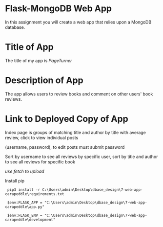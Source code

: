 # Flask-MongoDB Web App

In this assignment you will create a web app that relies upon a MongoDB database.
# Title of App
The title of my app is *PageTurner*
# Description of App
The app allows users to review books and comment on other users' book reviews. 
# Link to Deployed Copy of App


Index page is groups of matching title and author by title with average review, click to view individual posts

(username, password), to edit posts must submit password

Sort by username to see all reviews by specific user, sort by title and author to see all reviews for specific book

*use fetch to upload*

Install pip
```
 pip3 install -r C:\Users\admin\Desktop\dbase_design\7-web-app-carapeddle\requirements.txt
```

```
 $env:FLASK_APP = "C:\Users\admin\Desktop\dbase_design\7-web-app-carapeddle\app.py"
```

```
 $env:FLASK_ENV = "C:\Users\admin\Desktop\dbase_design\7-web-app-carapeddle\development"
```